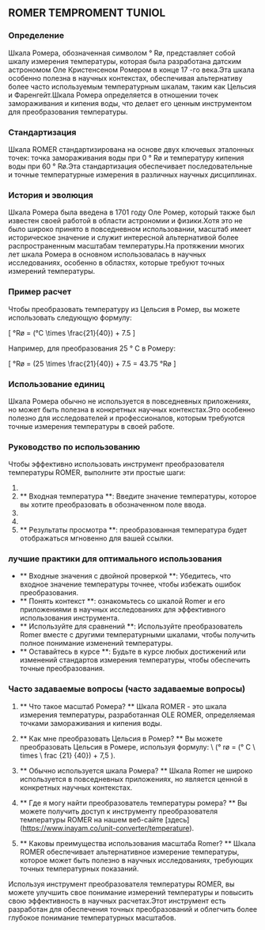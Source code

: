 ## ROMER TEMPROMENT TUNIOL

### Определение
Шкала Ромера, обозначенная символом ° Rø, представляет собой шкалу измерения температуры, которая была разработана датским астрономом Оле Кристенсеном Ромером в конце 17 -го века.Эта шкала особенно полезна в научных контекстах, обеспечивая альтернативу более часто используемым температурным шкалам, таким как Цельсия и Фаренгейт.Шкала Ромера определяется в отношении точек замораживания и кипения воды, что делает его ценным инструментом для преобразования температуры.

### Стандартизация
Шкала ROMER стандартизирована на основе двух ключевых эталонных точек: точка замораживания воды при 0 ° Rø и температуру кипения воды при 60 ° Rø.Эта стандартизация обеспечивает последовательные и точные температурные измерения в различных научных дисциплинах.

### История и эволюция
Шкала Ромера была введена в 1701 году Оле Ромер, который также был известен своей работой в области астрономии и физики.Хотя это не было широко принято в повседневном использовании, масштаб имеет историческое значение и служит интересной альтернативой более распространенным масштабам температуры.На протяжении многих лет шкала Ромера в основном использовалась в научных исследованиях, особенно в областях, которые требуют точных измерений температуры.

### Пример расчет
Чтобы преобразовать температуру из Цельсия в Ромер, вы можете использовать следующую формулу:

\[ °Rø = (°C \times \frac{21}{40}) + 7.5 \]

Например, для преобразования 25 ° C в Ромеру:

\[ °Rø = (25 \times \frac{21}{40}) + 7.5 = 43.75 °Rø \]

### Использование единиц
Шкала Ромера обычно не используется в повседневных приложениях, но может быть полезна в конкретных научных контекстах.Это особенно полезно для исследователей и профессионалов, которым требуются точные измерения температуры в своей работе.

### Руководство по использованию
Чтобы эффективно использовать инструмент преобразователя температуры ROMER, выполните эти простые шаги:

1.
2. ** Входная температура **: Введите значение температуры, которое вы хотите преобразовать в обозначенном поле ввода.
3.
4.
5. ** Результаты просмотра **: преобразованная температура будет отображаться мгновенно для вашей ссылки.

### лучшие практики для оптимального использования
- ** Входные значения с двойной проверкой **: Убедитесь, что входное значение температуры точнее, чтобы избежать ошибок преобразования.
- ** Понять контекст **: ознакомьтесь со шкалой Romer и его приложениями в научных исследованиях для эффективного использования инструмента.
- ** Используйте для сравнений **: Используйте преобразователь Romer вместе с другими температурными шкалами, чтобы получить полное понимание изменений температуры.
- ** Оставайтесь в курсе **: Будьте в курсе любых достижений или изменений стандартов измерения температуры, чтобы обеспечить точные преобразования.

### Часто задаваемые вопросы (часто задаваемые вопросы)

1. ** Что такое масштаб Ромера? **
Шкала ROMER - это шкала измерения температуры, разработанная OLE ROMER, определяемая точками замораживания и кипения воды.

2. ** Как мне преобразовать Цельсия в Ромер? **
Вы можете преобразовать Цельсия в Ромере, используя формулу: \ (° rø = (° C \ times \ frac {21} {40}) + 7,5 \).

3. ** Обычно используется шкала Ромера? **
Шкала Romer не широко используется в повседневных приложениях, но является ценной в конкретных научных контекстах.

4. ** Где я могу найти преобразователь температуры ромера? **
Вы можете получить доступ к инструменту преобразователя температуры ROMER на нашем веб-сайте [здесь] (https://www.inayam.co/unit-converter/temperature).

5. ** Каковы преимущества использования масштаба Romer? **
Шкала ROMER обеспечивает альтернативное измерение температуры, которое может быть полезно в научных исследованиях, требующих точных температурных показаний.

Используя инструмент преобразователя температуры ROMER, вы можете улучшить свое понимание измерений температуры и повысить свою эффективность в научных расчетах.Этот инструмент есть разработан для обеспечения точных преобразований и облегчить более глубокое понимание температурных масштабов.